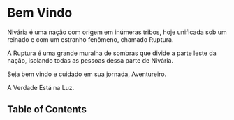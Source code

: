 # Bem Vindo

Nivária é uma nação com origem em inúmeras tribos, hoje unificada sob um reinado e com um estranho fenômeno, chamado Ruptura.

A Ruptura é uma grande muralha de sombras que divide a parte leste da nação, isolando todas as pessoas dessa parte de Nivária.

Seja bem vindo e cuidado em sua jornada, Aventureiro.


A Verdade Está na Luz.


## Table of Contents
